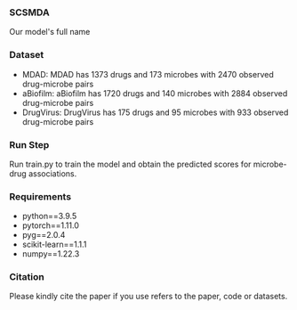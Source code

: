 ### SCSMDA ###
Our model's full name

### Dataset ###
  * MDAD: MDAD has 1373 drugs and 173 microbes with 2470 observed drug-microbe pairs
  * aBiofilm: aBiofilm has 1720 drugs and 140 microbes with 2884 observed drug-microbe pairs
  * DrugVirus: DrugVirus has 175 drugs and 95 microbes with 933 observed drug-microbe pairs

### Run Step ###
  Run train.py to train the model and obtain the predicted scores for microbe-drug associations.


### Requirements ###
  - python==3.9.5
  - pytorch==1.11.0 
  - pyg==2.0.4
  - scikit-learn==1.1.1
  - numpy==1.22.3


### Citation ###
Please kindly cite the paper if you use refers to the paper, code or datasets.


